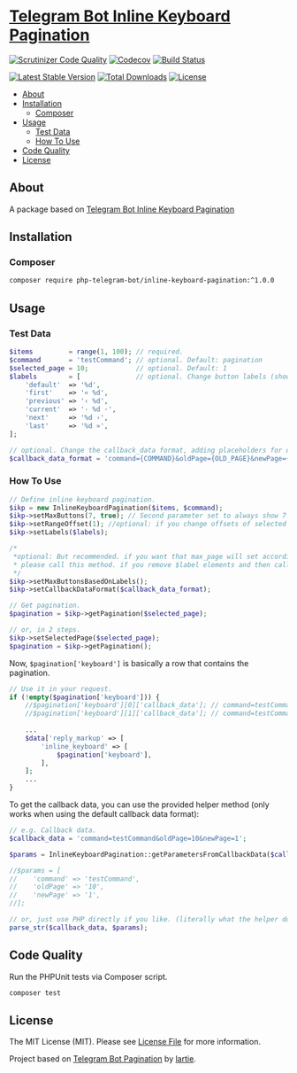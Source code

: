 # [Telegram Bot Inline Keyboard Pagination][github-tgbot-ikp]

[![Scrutinizer Code Quality][code-quality-badge]][code-quality]
[![Codecov][code-coverage-badge]][code-coverage]
[![Build Status][build-status-badge]][build-status]

[![Latest Stable Version][latest-version-badge]][packagist-tgbot-ikp]
[![Total Downloads][total-downloads-badge]][packagist-tgbot-ikp]
[![License][license-badge]][license]

- [About](#about)
- [Installation](#installation)
    - [Composer](#composer)
- [Usage](#usage)
    - [Test Data](#test-data)
    - [How To Use](#how-to-use)
- [Code Quality](#code-quality)
- [License](#license)

## About
A package based on [Telegram Bot Inline Keyboard Pagination][inline-keyboard-pagination-link]

## Installation

### Composer
```bash
composer require php-telegram-bot/inline-keyboard-pagination:^1.0.0
```

## Usage

### Test Data
```php
$items         = range(1, 100); // required. 
$command       = 'testCommand'; // optional. Default: pagination
$selected_page = 10;            // optional. Default: 1
$labels        = [              // optional. Change button labels (showing defaults)
    'default'  => '%d',
    'first'    => '« %d',
    'previous' => '‹ %d',
    'current'  => '· %d ·',
    'next'     => '%d ›',
    'last'     => '%d »',
];

// optional. Change the callback_data format, adding placeholders for data (showing default)
$callback_data_format = 'command={COMMAND}&oldPage={OLD_PAGE}&newPage={NEW_PAGE}'
```

### How To Use
```php
// Define inline keyboard pagination.
$ikp = new InlineKeyboardPagination($items, $command);
$ikp->setMaxButtons(7, true); // Second parameter set to always show 7 buttons if possible.
$ikp->setRangeOffset(1); //optional: if you change offsets of selected page, you can use this method. e.g if selected page is 6 and Range offset set as 1, you will have 5 & 7 in pagination
$ikp->setLabels($labels);

/*
 *optional: But recommended. if you want that max_page will set according to labels you defined,
 * please call this method. if you remove $label elements and then call this method, max_page will be defined according to labels
 */
$ikp->setMaxButtonsBasedOnLabels();
$ikp->setCallbackDataFormat($callback_data_format);

// Get pagination.
$pagination = $ikp->getPagination($selected_page);

// or, in 2 steps.
$ikp->setSelectedPage($selected_page);
$pagination = $ikp->getPagination();
```

Now, `$pagination['keyboard']` is basically a row that contains the pagination.

```php
// Use it in your request.
if (!empty($pagination['keyboard'])) {
    //$pagination['keyboard'][0]['callback_data']; // command=testCommand&oldPage=10&newPage=1
    //$pagination['keyboard'][1]['callback_data']; // command=testCommand&oldPage=10&newPage=7
    
    ...
    $data['reply_markup' => [
        'inline_keyboard' => [
            $pagination['keyboard'],
        ],
    ];
    ...
}
```

To get the callback data, you can use the provided helper method (only works when using the default callback data format):
```php
// e.g. Callback data.
$callback_data = 'command=testCommand&oldPage=10&newPage=1';

$params = InlineKeyboardPagination::getParametersFromCallbackData($callback_data);

//$params = [
//    'command' => 'testCommand',
//    'oldPage' => '10',
//    'newPage' => '1',
//];

// or, just use PHP directly if you like. (literally what the helper does!)
parse_str($callback_data, $params);
```

## Code Quality

Run the PHPUnit tests via Composer script. 

```bash
composer test
```

## License

The MIT License (MIT). Please see [License File][license] for more information.

Project based on [Telegram Bot Pagination][github-lartie-tbp] by [lartie][github-lartie].

[inline-keyboard-pagination-link]: https://github.com/php-telegram-bot/inline-keyboard-pagination "Telegram Bot Inline Keyboard Pagination"

[github-tgbot-ikp]: https://github.com/php-telegram-bot/inline-keyboard-pagination "PHP Telegram Bot Inline Keyboard Pagination on GitHub"
[packagist-tgbot-ikp]: https://packagist.org/packages/php-telegram-bot/inline-keyboard-pagination "PHP Telegram Bot Inline Keyboard Pagination on Packagist"
[license]: https://github.com/php-telegram-bot/inline-keyboard-pagination/blob/master/LICENSE "PHP Telegram Bot Inline Keyboard Pagination license"

[code-quality-badge]: https://img.shields.io/scrutinizer/g/php-telegram-bot/inline-keyboard-pagination.svg
[code-quality]: https://scrutinizer-ci.com/g/php-telegram-bot/inline-keyboard-pagination/?branch=master "Code quality on Scrutinizer"
[code-coverage-badge]: https://img.shields.io/codecov/c/github/php-telegram-bot/inline-keyboard-pagination.svg
[code-coverage]: https://codecov.io/gh/php-telegram-bot/inline-keyboard-pagination "Code coverage on Codecov"
[build-status-badge]: https://img.shields.io/travis/php-telegram-bot/inline-keyboard-pagination.svg
[build-status]: https://travis-ci.org/php-telegram-bot/inline-keyboard-pagination "Build status on Travis-CI"

[latest-version-badge]: https://img.shields.io/packagist/v/php-telegram-bot/inline-keyboard-pagination.svg
[total-downloads-badge]: https://img.shields.io/packagist/dt/php-telegram-bot/inline-keyboard-pagination.svg
[license-badge]: https://img.shields.io/packagist/l/php-telegram-bot/inline-keyboard-pagination.svg

[github-lartie-tbp]: https://github.com/lartie/Telegram-Bot-Pagination "Telegram Bot Pagination by Lartie on GitHub"
[github-lartie]: https://github.com/lartie "Lartie on GitHub"
